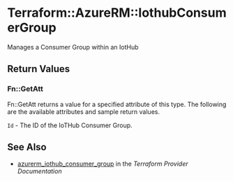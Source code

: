 # Terraform::AzureRM::IothubConsumerGroup

Manages a Consumer Group within an IotHub

## Return Values

### Fn::GetAtt

Fn::GetAtt returns a value for a specified attribute of this type. The following are the available attributes and sample return values.

`Id` - The ID of the IoTHub Consumer Group.

## See Also

* [azurerm_iothub_consumer_group](https://www.terraform.io/docs/providers/azurerm/r/iothub_consumer_group.html) in the _Terraform Provider Documentation_